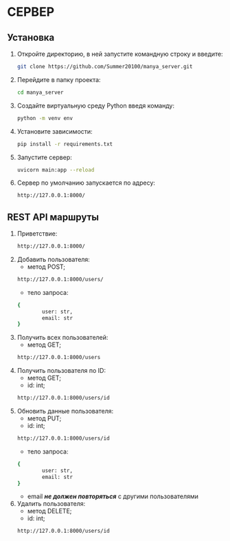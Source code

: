 # СЕРВЕР



## Установка
1. Откройте директорию, в ней запустите командную строку и введите:

   ```bash
   git clone https://github.com/Summer20100/manya_server.git
   ```
2. Перейдите в папку проекта:
   ```bash
   cd manya_server
   ```
3. Cоздайте виртуальную среду Python введя команду:  
   ```bash
   python -m venv env
   ```
4. Установите зависимости:
   ```bash
   pip install -r requirements.txt
   ```
1. Запустите  сервер:
   ```bash
   uvicorn main:app --reload
   ```
1. Сервер по умолчанию запускается по адресу:
    ```bash
    http://127.0.0.1:8000/
    ```

## REST API маршруты
1. Приветствие:
    ```bash
    http://127.0.0.1:8000/
    ```
1. Добавить пользователя:
   * метод POST;
    ```bash
    http://127.0.0.1:8000/users/
    ```
   * тело запроса:
    ```bash
    { 
            user: str,
            email: str
    }
    ```
2. Получить всех пользователей:  
   * метод GET;
    ```bash
    http://127.0.0.1:8000/users
    ```
3. Получить пользователя по ID:  
   * метод GET;
   * id: int;
    ```bash
    http://127.0.0.1:8000/users/id
    ```
4. Обновить данные пользователя:
   * метод PUT;
   * id: int;
    ```bash
    http://127.0.0.1:8000/users/id
    ```
   * тело запроса:
    ```bash
    { 
            user: str,
            email: str
    }
    ```
   * email _**не должен повторяться**_ с другими пользователями
5. Удалить пользователя:  
   * метод DELETE;
   * id: int;
    ```bash
    http://127.0.0.1:8000/users/id
    ```
   

